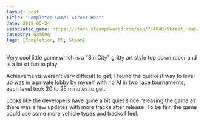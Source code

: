 ```yaml
---
layout: post
title: "Completed Game: Street Heat"
date: 2018-05-24
associated_game: https://store.steampowered.com/app/744040/Street_Heat/
category: Gaming
tags: [Completion, PC, Steam]
---
```


<p>Very cool little game which is a "Sin City" gritty art style top down racer and is a lot of fun to play.</p>
<p>Achievements weren't very difficult to get, I found the quickest way to level up was in a private lobby by myself with no AI in two race tournaments, each level took 20 to 25 minutes to get.</p>
<p>Looks like the developers have gone a bit quiet since releasing the game as there was a few updates with more tracks after release.  To be fair, the game could use some more vehicle types and tracks I feel.</p>
